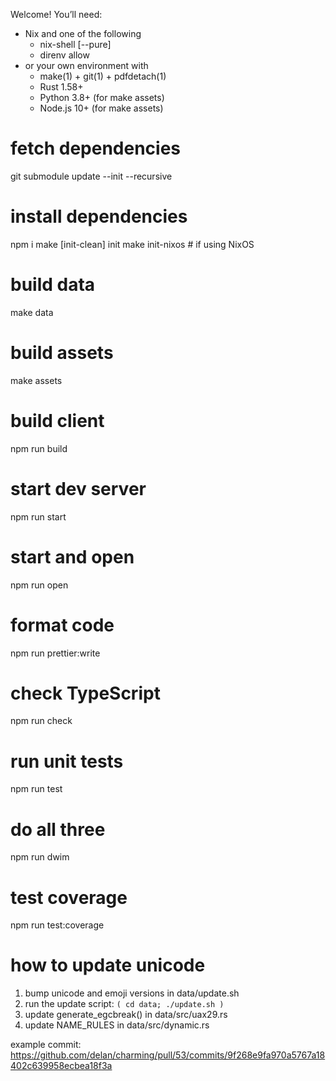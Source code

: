 Welcome! You’ll need:

- Nix and one of the following
  - nix-shell [--pure]
  - direnv allow
- or your own environment with
  - make(1) + git(1) + pdfdetach(1)
  - Rust 1.58+
  - Python 3.8+ (for make assets)
  - Node.js 10+ (for make assets)

# fetch dependencies
git submodule update --init --recursive

# install dependencies
npm i
make [init-clean] init
make init-nixos # if using NixOS

# build data
make data

# build assets
make assets

# build client
npm run build

# start dev server
npm run start

# start and open
npm run open

# format code
npm run prettier:write

# check TypeScript
npm run check

# run unit tests
npm run test

# do all three
npm run dwim

# test coverage
npm run test:coverage

# how to update unicode

1. bump unicode and emoji versions in data/update.sh
2. run the update script: `( cd data; ./update.sh )`
3. update generate_egcbreak() in data/src/uax29.rs
4. update NAME_RULES in data/src/dynamic.rs

example commit: <https://github.com/delan/charming/pull/53/commits/9f268e9fa970a5767a18402c639958ecbea18f3a>
